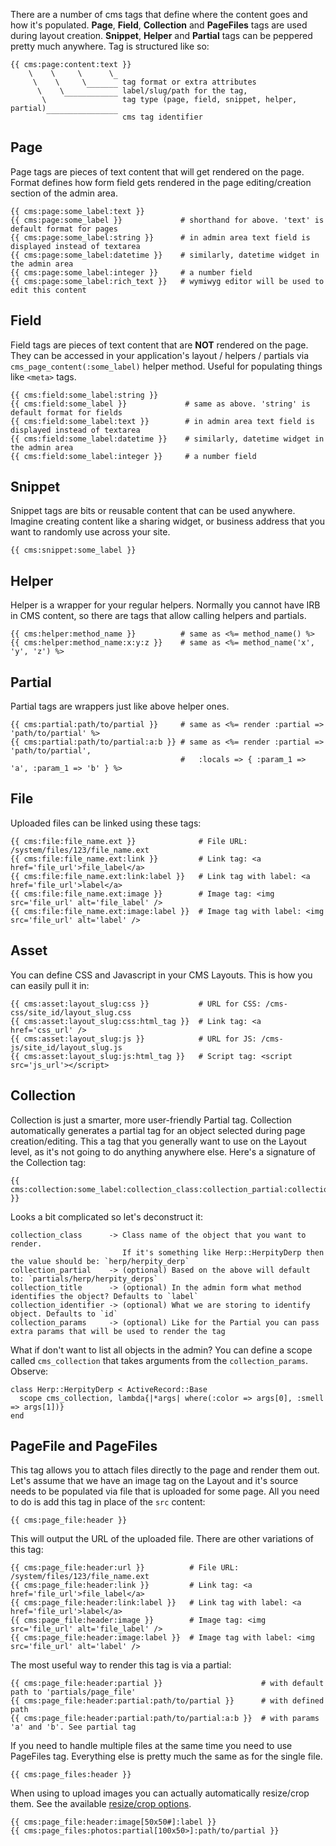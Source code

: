 There are a number of cms tags that define where the content goes and how it's populated. **Page**, **Field**, **Collection** and **PageFiles** tags are used during layout creation. **Snippet**, **Helper** and **Partial** tags can be peppered pretty much anywhere. Tag is structured like so:
    
    {{ cms:page:content:text }}
        \    \     \      \ 
         \    \     \      ‾ tag format or extra attributes
          \    \     ‾‾‾‾‾‾‾ label/slug/path for the tag, 
           \    ‾‾‾‾‾‾‾‾‾‾‾‾ tag type (page, field, snippet, helper, partial)
            ‾‾‾‾‾‾‾‾‾‾‾‾‾‾‾‾ cms tag identifier
           
## Page
Page tags are pieces of text content that will get rendered on the page. Format defines how form field gets rendered in the page editing/creation section of the admin area.
    
    {{ cms:page:some_label:text }}
    {{ cms:page:some_label }}             # shorthand for above. 'text' is default format for pages
    {{ cms:page:some_label:string }}      # in admin area text field is displayed instead of textarea
    {{ cms:page:some_label:datetime }}    # similarly, datetime widget in the admin area
    {{ cms:page:some_label:integer }}     # a number field
    {{ cms:page:some_label:rich_text }}   # wymiwyg editor will be used to edit this content
    
## Field
Field tags are pieces of text content that are **NOT** rendered on the page. They can be accessed in your application's layout / helpers / partials via `cms_page_content(:some_label)` helper method. Useful for populating things like `<meta>` tags.
    
    {{ cms:field:some_label:string }}
    {{ cms:field:some_label }}             # same as above. 'string' is default format for fields
    {{ cms:field:some_label:text }}        # in admin area text field is displayed instead of textarea
    {{ cms:field:some_label:datetime }}    # similarly, datetime widget in the admin area
    {{ cms:field:some_label:integer }}     # a number field
    
## Snippet
Snippet tags are bits or reusable content that can be used anywhere. Imagine creating content like a sharing widget, or business address that you want to randomly use across your site.
    
    {{ cms:snippet:some_label }}
    
## Helper
Helper is a wrapper for your regular helpers. Normally you cannot have IRB in CMS content, so there are tags that allow calling helpers and partials.
    
    {{ cms:helper:method_name }}          # same as <%= method_name() %>
    {{ cms:helper:method_name:x:y:z }}    # same as <%= method_name('x', 'y', 'z') %>
    
## Partial
Partial tags are wrappers just like above helper ones.
    
    {{ cms:partial:path/to/partial }}     # same as <%= render :partial => 'path/to/partial' %>
    {{ cms:partial:path/to/partial:a:b }} # same as <%= render :partial => 'path/to/partial',
                                          #   :locals => { :param_1 => 'a', :param_1 => 'b' } %>
                                          
## File
Uploaded files can be linked using these tags:

    {{ cms:file:file_name.ext }}              # File URL: /system/files/123/file_name.ext
    {{ cms:file:file_name.ext:link }}         # Link tag: <a href='file_url'>file_label</a>
    {{ cms:file:file_name.ext:link:label }}   # Link tag with label: <a href='file_url'>label</a>
    {{ cms:file:file_name.ext:image }}        # Image tag: <img src='file_url' alt='file_label' />
    {{ cms:file:file_name.ext:image:label }}  # Image tag with label: <img src='file_url' alt='label' />
    
## Asset
You can define CSS and Javascript in your CMS Layouts. This is how you can easily pull it in:

    {{ cms:asset:layout_slug:css }}           # URL for CSS: /cms-css/site_id/layout_slug.css
    {{ cms:asset:layout_slug:css:html_tag }}  # Link tag: <a href='css_url' />
    {{ cms:asset:layout_slug:js }}            # URL for JS: /cms-js/site_id/layout_slug.js
    {{ cms:asset:layout_slug:js:html_tag }}   # Script tag: <script src='js_url'></script>

## Collection
Collection is just a smarter, more user-friendly Partial tag. Collection automatically generates a partial tag for an object selected during page creation/editing.
This a tag that you generally want to use on the Layout level, as it's not going to do anything anywhere else. Here's a signature of the Collection tag:
    
    {{ cms:collection:some_label:collection_class:collection_partial:collection_title:collection_identifier:collection_params }}
    
Looks a bit complicated so let's deconstruct it:

    collection_class      -> Class name of the object that you want to render.
                             If it's something like Herp::HerpityDerp then the value should be: `herp/herpity_derp`
    collection_partial    -> (optional) Based on the above will default to: `partials/herp/herpity_derps`
    collection_title      -> (optional) In the admin form what method identifies the object? Defaults to `label`
    collection_identifier -> (optional) What we are storing to identify object. Defaults to `id`
    collection_params     -> (optional) Like for the Partial you can pass extra params that will be used to render the tag
    
What if don't want to list all objects in the admin? You can define a scope called `cms_collection` that takes arguments from the `collection_params`. Observe:
    
    class Herp::HerpityDerp < ActiveRecord::Base
      scope cms_collection, lambda{|*args| where(:color => args[0], :smell => args[1])}
    end

## PageFile and PageFiles
This tag allows you to attach files directly to the page and render them out. Let's assume that we have an image tag on the Layout and it's source needs to be populated via file that is uploaded for some page. All you need to do is add this tag in place of the `src` content:
    
    {{ cms:page_file:header }}
    
This will output the URL of the uploaded file. There are other variations of this tag:
    
    {{ cms:page_file:header:url }}          # File URL: /system/files/123/file_name.ext
    {{ cms:page_file:header:link }}         # Link tag: <a href='file_url'>file_label</a>
    {{ cms:page_file:header:link:label }}   # Link tag with label: <a href='file_url'>label</a>
    {{ cms:page_file:header:image }}        # Image tag: <img src='file_url' alt='file_label' />
    {{ cms:page_file:header:image:label }}  # Image tag with label: <img src='file_url' alt='label' />
    
The most useful way to render this tag is via a partial:
    
    {{ cms:page_file:header:partial }}                      # with default path to 'partials/page_file'
    {{ cms:page_file:header:partial:path/to/partial }}      # with defined path
    {{ cms:page_file:header:partial:path/to/partial:a:b }}  # with params 'a' and 'b'. See partial tag
    
If you need to handle multiple files at the same time you need to use PageFiles tag. Everything else is pretty much the same as for the single file.
    
    {{ cms:page_files:header }}

When using to upload images you can actually automatically resize/crop them. See the available [resize/crop options](http://www.imagemagick.org/Usage/resize/#resize).

    {{ cms:page_file:header:image[50x50#]:label }}
    {{ cms:page_files:photos:partial[100x50>]:path/to/partial }}
    
